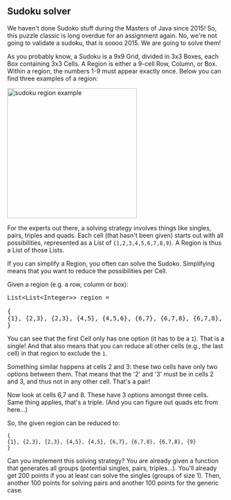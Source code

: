## Sudoku solver

We haven't done Sudoko stuff during the Masters of Java since 2015! So, this puzzle
classic is long overdue for an assignment again. No, we're not going to validate a sudoku, that is soooo 2015. We are going to solve them!

As you probably know, a Sudoku is a 9x9 Grid, divided in 3x3 Boxes, each Box containing 3x3 Cells.
A Region is either a 9-cell Row, Column, or Box. Within a region, the numbers 1-9 must appear
exactly once. Below you can find three examples of a region:

<img src="/public/asset/sudoku solver/assets/sudoko-region.jpg" alt="sudoku region example" style="height: 300px; width:300px;"/>

For the experts out there, a solving strategy involves things like singles, pairs, triples and quads.
Each cell (that hasn't been given) starts out with all possibilities, represented as a List of `{1,2,3,4,5,6,7,8,9}`.
A Region is thus a List of those Lists. 

If you can simplify a Region, you often can solve the Sudoko. Simplifying means that you want to reduce 
the possibilities per Cell.

Given a region (e.g. a row, column or box):

<pre>
List&lt;List&lt;Integer&gt;&gt; region =

{
{1}, {2,3}, {2,3}, {4,5}, {4,5,6}, {6,7}, {6,7,8}, {6,7,8}, {1,2,3,4,5,6,7,8,9}
}
</pre>

You can see that the first Cell only has one option (it has to be a `1`). That is a single!
And that also means that you can reduce all other cells (e.g., the last cell) in that region to exclude the `1`.

Something similar happens at cells 2 and 3: these two cells have only two options between them. That means that the '2' and '3' must be in cells 2 and 3, and thus not in any other cell. That's a pair!

Now look at cells 6,7 and 8. These have 3 options amongst three cells. Same thing applies, that's a triple. (And you can figure out quads etc from here...)

So, the given region can be reduced to:

```
{
{1}, {2,3}, {2,3}, {4,5}, {4,5}, {6,7}, {6,7,8}, {6,7,8}, {9}
}
```

Can you implement this solving strategy? You are already given a function that generates all groups (potential singles, pairs, triples...). 
You'll already get 200 points if you at least can solve the singles (groups of size 1). Then, another 100 points for solving pairs and another 100 points for the generic case. 

